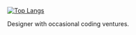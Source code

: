 [![Top Langs](https://github-readme-stats.vercel.app/api/top-langs/?username=janyris&layout=compact&theme=cobalt)](https://github.com/janyris/github-readme-stats) 

Designer with occasional coding ventures. 



